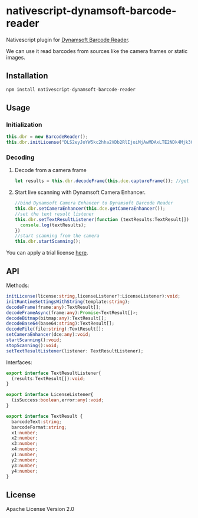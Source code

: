 # nativescript-dynamsoft-barcode-reader

Nativescript plugin for [Dynamsoft Barcode Reader](https://www.dynamsoft.com/barcode-reader/overview/).

We can use it read barcodes from sources like the camera frames or static images.

## Installation

```javascript
npm install nativescript-dynamsoft-barcode-reader
```

## Usage

### Initialization

```ts
this.dbr = new BarcodeReader();
this.dbr.initLicense("DLS2eyJoYW5kc2hha2VDb2RlIjoiMjAwMDAxLTE2NDk4Mjk3OTI2MzUiLCJvcmdhbml6YXRpb25JRCI6IjIwMDAwMSIsInNlc3Npb25QYXNzd29yZCI6IndTcGR6Vm05WDJrcEQ5YUoifQ=="); //1-day public trial.
```

### Decoding

1. Decode from a camera frame

   ```ts
   let results = this.dbr.decodeFrame(this.dce.captureFrame()); //get a camera frame from Dynamsoft Camera Enhancer
   ```
   
2. Start live scanning with Dynamsoft Camera Enhancer.

   ```ts
   //bind Dynamsoft Camera Enhancer to Dynamsoft Barcode Reader
   this.dbr.setCameraEnhancer(this.dce.getCameraEnhancer()); 
   //set the text result listener
   this.dbr.setTextResultListener(function (textResults:TextResult[]) {
     console.log(textResults);
   })
   //start scanning from the camera
   this.dbr.startScanning();
   ```

You can apply a trial license [here](https://www.dynamsoft.com/customer/license/trialLicense/?product=dbr).

## API

Methods:

```ts
initLicense(license:string,licenseListener?:LicenseListener):void;
initRuntimeSettingsWithString(template:string);
decodeFrame(frame:any):TextResult[];
decodeFrameAsync(frame:any):Promise<TextResult[]>;
decodeBitmap(bitmap:any):TextResult[];
decodeBase64(base64:string):TextResult[];
decodeFile(file:string):TextResult[];
setCameraEnhancer(dce:any):void;
startScanning():void;
stopScanning():void;
setTextResultListener(listener: TextResultListener);
```

Interfaces:

```ts
export interface TextResultListener{
  (results:TextResult[]):void;
}

export interface LicenseListener{
  (isSuccess:boolean,error:any):void;
}

export interface TextResult {
  barcodeText:string;
  barcodeFormat:string;
  x1:number;
  x2:number;
  x3:number;
  x4:number;
  y1:number;
  y2:number;
  y3:number;
  y4:number;
}
```

## License

Apache License Version 2.0
